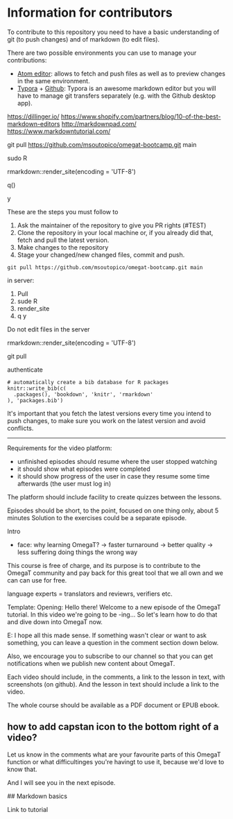 # Information for contributors

To contribute to this repository you need to have a basic understanding of git (to push changes) and of markdown (to edit files).

There are two possible environments you can use to manage your contributions:

- [Atom editor](https://atom.io/): allows to fetch and push files as well as to preview changes in the same environment.
- [Typora](https://atom.io/) + [Github](https://desktop.github.com/): Typora is an awesome markdown editor but you will have to manage git transfers separately (e.g. with the Github desktop app).

https://dillinger.io/
https://www.shopify.com/partners/blog/10-of-the-best-markdown-editors
http://markdownpad.com/
https://www.markdowntutorial.com/

git pull https://github.com/msoutopico/omegat-bootcamp.git main

sudo R

rmarkdown::render_site(encoding = 'UTF-8')

q()

y


These are the steps you must follow to

1. Ask the maintainer of the repository to give you PR rights (#TEST)
2. Clone the repository in your local machine or, if you already did that, fetch and pull the latest version.
3. Make changes to the repository
4. Stage your changed/new changed files, commit and push.

```
git pull https://github.com/msoutopico/omegat-bootcamp.git main
```


in server:
1. Pull
2. sude R
3. render_site
4. q y

Do not edit files in the server

rmarkdown::render_site(encoding = 'UTF-8')

git pull

authenticate

```{r include=FALSE}
# automatically create a bib database for R packages
knitr::write_bib(c(
  .packages(), 'bookdown', 'knitr', 'rmarkdown'
), 'packages.bib')
```


It's important that you fetch the latest versions every time you intend to push changes, to make sure you work on the latest version and avoid conflicts.

_____

Requirements for the video platform:
- unfinished episodes should resume where the user stopped watching
- it should show what episodes were completed
- it should show progress of the user in case they resume some time afterwards (the user must log in)

The platform should include facility to create quizzes between the lessons.


Episodes should be short, to the point, focused on one thing only, about 5 minutes
Solution to the exercises could be a separate episode.

Intro
- face: why learning OmegaT?
-> faster turnaround
-> better quality
-> less suffering doing things the wrong way

This course is free of charge, and its purpose is to contribute to the OmegaT community and pay back for this great tool that we all own and we can can use for free.

language experts = translators and reviewrs, verifiers etc.



Template:
Opening: Hello there! Welcome to a new episode of the OmegaT tutorial. In this video we're going to be -ing...
So let's learn how to do that and dive down into OmegaT now.

E: I hope all this made sense. If something wasn't clear or want to ask something, you can leave a question in the comment section down below.

Also, we encourage you to subscribe to our channel so that you can get notifications when we publish new content about OmegaT.

Each video should include, in the comments, a link to the lesson in text, with screenshots (on github). And the lesson in text should include a link to the video.

The whole course should be available as a PDF document or EPUB ebook.


how to add capstan icon to the bottom right of a video?
--
Let us know in the comments what are your favourite parts of this OmegaT function or what difficultinges you're havingt to use it, because we'd love to know that.

And I will see you in the next episode.

## Markdown basics

Link to tutorial
